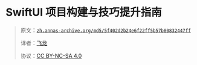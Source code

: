 # SwiftUI 项目构建与技巧提升指南

> 原文：[`zh.annas-archive.org/md5/5f402d2b24e6f22ff5b57b80832447ff`](https://zh.annas-archive.org/md5/5f402d2b24e6f22ff5b57b80832447ff)
> 
> 译者：[飞龙](https://github.com/wizardforcel)
> 
> 协议：[CC BY-NC-SA 4.0](http://creativecommons.org/licenses/by-nc-sa/4.0/)